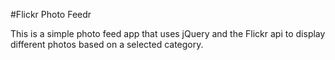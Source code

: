 #Flickr Photo Feedr

This is a simple photo feed app that uses jQuery and the Flickr api to display different photos based on a selected category.